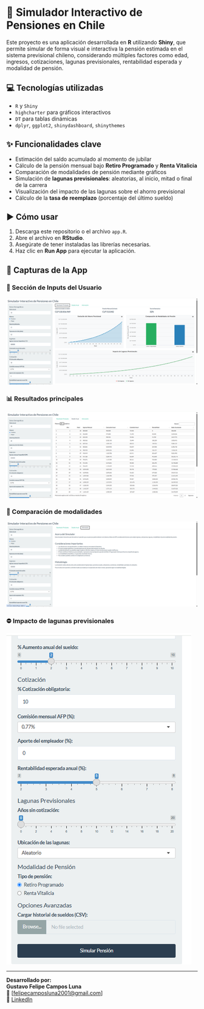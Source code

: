 # 🧮 Simulador Interactivo de Pensiones en Chile

Este proyecto es una aplicación desarrollada en **R** utilizando **Shiny**, que permite simular de forma visual e interactiva la pensión estimada en el sistema previsional chileno, considerando múltiples factores como edad, ingresos, cotizaciones, lagunas previsionales, rentabilidad esperada y modalidad de pensión.

## 💻 Tecnologías utilizadas

- `R` y `Shiny`
- `highcharter` para gráficos interactivos
- `DT` para tablas dinámicas
- `dplyr`, `ggplot2`, `shinydashboard`, `shinythemes`

## ✨ Funcionalidades clave

- Estimación del saldo acumulado al momento de jubilar
- Cálculo de la pensión mensual bajo **Retiro Programado** y **Renta Vitalicia**
- Comparación de modalidades de pensión mediante gráficos
- Simulación de **lagunas previsionales**: aleatorias, al inicio, mitad o final de la carrera
- Visualización del impacto de las lagunas sobre el ahorro previsional
- Cálculo de la **tasa de reemplazo** (porcentaje del último sueldo)

## ▶ Cómo usar

1. Descarga este repositorio o el archivo `app.R`.
2. Abre el archivo en **RStudio**.
3. Asegúrate de tener instaladas las librerías necesarias.
4. Haz clic en **Run App** para ejecutar la aplicación.

## 📸 Capturas de la App

### 🧾 Sección de Inputs del Usuario
![Inputs](Captura%20de%20pantalla%202025-05-09%20182650.png)

### 📊 Resultados principales
![Resultados](Captura%20de%20pantalla%202025-05-09%20182721.png)

### 🧮 Comparación de modalidades
![Modalidades](Captura%20de%20pantalla%202025-05-09%20182743.png)

### ⛔ Impacto de lagunas previsionales
![Lagunas](Captura%20de%20pantalla%202025-05-09%20182808.png)

---

**Desarrollado por:**  
**Gustavo Felipe Campos Luna**  
📧 [felipecamposluna2001@gmail.com]  
🔗 [LinkedIn](https://www.linkedin.com/in/gustavo-campos-luna)
